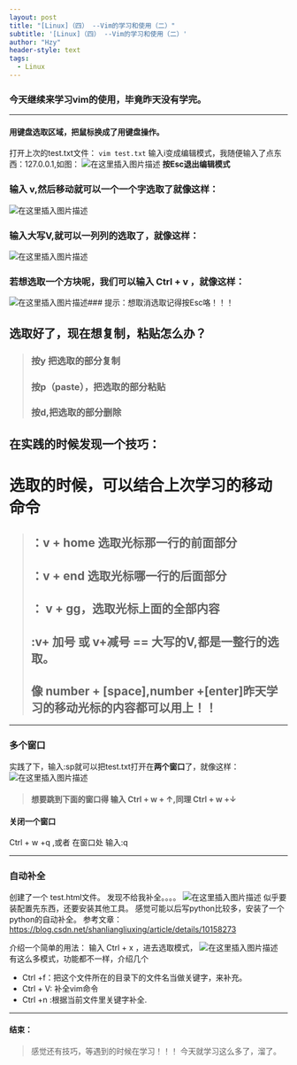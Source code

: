 ```yaml
---
layout: post
title: "[Linux]（四） --Vim的学习和使用（二）"
subtitle: '[Linux]（四） --Vim的学习和使用（二）'
author: "Hzy"
header-style: text
tags:
  - Linux
---
```


### 今天继续来学习vim的使用，毕竟昨天没有学完。
---
#### 用键盘选取区域，把鼠标换成了用键盘操作。
打开上次的test.txt文件：
`vim test.txt`
输入i变成编辑模式，我随便输入了点东西：127.0.0.1,如图：
![在这里插入图片描述](http://upload-images.jianshu.io/upload_images/11948845-807887f332f236da?imageMogr2/auto-orient/strip%7CimageView2/2/w/1240)
**按Esc退出编辑模式** 
### 输入 v,然后移动就可以一个一个字选取了就像这样：
![在这里插入图片描述](http://upload-images.jianshu.io/upload_images/11948845-245eaf2eff6a7b4f?imageMogr2/auto-orient/strip%7CimageView2/2/w/1240)
### 输入大写V,就可以一列列的选取了，就像这样：
![在这里插入图片描述](http://upload-images.jianshu.io/upload_images/11948845-d07e6376859409d1?imageMogr2/auto-orient/strip%7CimageView2/2/w/1240)
### 若想选取一个方块呢，我们可以输入 Ctrl + v ，就像这样：
![在这里插入图片描述](http://upload-images.jianshu.io/upload_images/11948845-5a96b001fc3c46a3?imageMogr2/auto-orient/strip%7CimageView2/2/w/1240)### 提示：想取消选取记得按Esc咯！！！
## 选取好了，现在想复制，粘贴怎么办？
> ###  按y 把选取的部分复制
> ### 按p（paste），把选取的部分粘贴
> ###  按d,把选取的部分删除

## 在实践的时候发现一个技巧：
# 选取的时候，可以结合上次学习的**移动命令**
>## ：v + home 选取光标那一行的前面部分
>## ：v + end 选取光标哪一行的后面部分
>## ：  v + gg，选取光标上面的全部内容
>##  :v+ 加号 或 v+减号 ==  大写的V,都是一整行的选取。
> ## 像 number + [space],number +[enter]昨天学习的移动光标的内容都可以用上！！
----
### 多个窗口
实践了下，输入:sp就可以把test.txt打开在**两个窗口**了，就像这样：
![在这里插入图片描述](http://upload-images.jianshu.io/upload_images/11948845-7809bc865041b9d6?imageMogr2/auto-orient/strip%7CimageView2/2/w/1240)
> #### 想要跳到下面的窗口得 输入 Ctrl + w + ↑,同理 Ctrl + w +↓

#### 关闭一个窗口
Ctrl + w +q ,或者 在窗口处 输入:q

----
### 自动补全
创建了一个 test.html文件。
发现不给我补全。。。。
![在这里插入图片描述](http://upload-images.jianshu.io/upload_images/11948845-95c0abae518fc974.png?imageMogr2/auto-orient/strip%7CimageView2/2/w/1240)
似乎要装配置先东西，还要安装其他工具。
感觉可能以后写python比较多，安装了一个python的自动补全。
参考文章：https://blog.csdn.net/shanliangliuxing/article/details/10158273

介绍一个简单的用法：
输入 Ctrl + x ，进去选取模式，
![在这里插入图片描述](http://upload-images.jianshu.io/upload_images/11948845-cade79deac2336ba.png?imageMogr2/auto-orient/strip%7CimageView2/2/w/1240)
有这么多模式，功能都不一样，介绍几个
* Ctrl +f：把这个文件所在的目录下的文件名当做关键字，来补充。
* Ctrl + V: 补全vim命令
* Ctrl +n :根据当前文件里关键字补全.

-----
#### 结束：
>感觉还有技巧，等遇到的时候在学习！！！
今天就学习这么多了，溜了。
>
